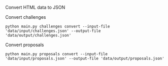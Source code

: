 Convert HTML data to JSON

Convert challenges
```
python main.py challenges convert --input-file 'data/input/challenges.json' --output-file 'data/output/challenges.json'
```

Convert proposals
```
python main.py proposals convert --input-file 'data/input/proposals.json' --output-file 'data/output/proposals.json'
```
